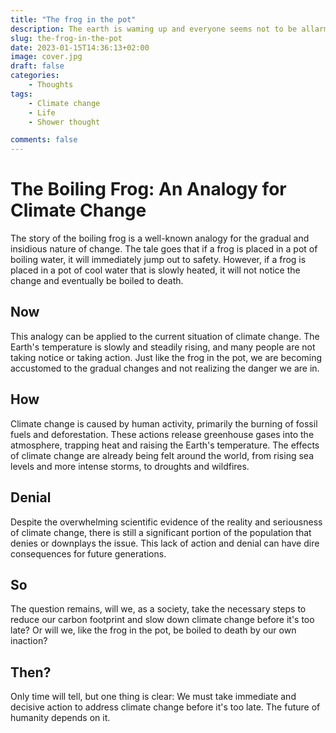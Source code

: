 ```yaml
---
title: "The frog in the pot"
description: The earth is waming up and everyone seems not to be allarmed, but this is familiar...
slug: the-frog-in-the-pot
date: 2023-01-15T14:36:13+02:00
image: cover.jpg
draft: false
categories:
    - Thoughts
tags:
    - Climate change
    - Life
    - Shower thought

comments: false
---
```


# The Boiling Frog: An Analogy for Climate Change

The story of the boiling frog is a well-known analogy for the gradual and insidious nature of change. The tale goes that if a frog is placed in a pot of boiling water, it will immediately jump out to safety. However, if a frog is placed in a pot of cool water that is slowly heated, it will not notice the change and eventually be boiled to death.

## Now
This analogy can be applied to the current situation of climate change. The Earth's temperature is slowly and steadily rising, and many people are not taking notice or taking action. Just like the frog in the pot, we are becoming accustomed to the gradual changes and not realizing the danger we are in.

## How
Climate change is caused by human activity, primarily the burning of fossil fuels and deforestation. These actions release greenhouse gases into the atmosphere, trapping heat and raising the Earth's temperature. The effects of climate change are already being felt around the world, from rising sea levels and more intense storms, to droughts and wildfires.

## Denial
Despite the overwhelming scientific evidence of the reality and seriousness of climate change, there is still a significant portion of the population that denies or downplays the issue. This lack of action and denial can have dire consequences for future generations.

## So
The question remains, will we, as a society, take the necessary steps to reduce our carbon footprint and slow down climate change before it's too late? Or will we, like the frog in the pot, be boiled to death by our own inaction?


## Then?
Only time will tell, but one thing is clear: We must take immediate and decisive action to address climate change before it's too late. The future of humanity depends on it.